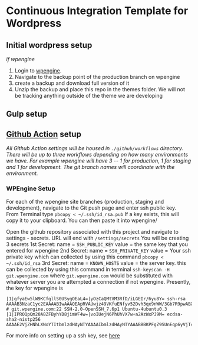 # Continuous Integration Template for Wordpress

## Initial wordpress setup

_if wpengine_

1.  Login to [wpengine](wpengine.com).
2.  Navigate to the backup point of the production branch on wpengine
3.  create a backup and download full version of it
4.  Unzip the backup and place this repo in the themes folder. We will not be tracking anything outside of the theme we are developing

## Gulp setup

## [Github Action](https://github.com/features/actions) setup

_All Github Action settings will be housed in `./github/workflows` directory. There will be up to three workflows depending on how many environments we have. For example wpengine will have 3 -- 1 for production, 1 for staging and 1 for development. The git branch names will coordinate with the environment._

### WPEngine Setup

For each of the wpengine site branches (production, staging and development), navigate to the Git push page and enter ssh public key.  
From Terminal type `pbcopy < ~/.ssh/id_rsa.pub`
If a key exists, this will copy it to your clipboard. You can then paste it into wpengine/

Open the github repository associated with this project and navigate to settings - secrets. URL will end with `/settings/secrets`
You will be creating 3 secrets
1st Secret:
name = `SSH_PUBLIC_KEY`
value = the same key that you entered for wpengine
2nd Secret:
name = `SSH_PRIVATE_KEY`
value = Your ssh private key which can collected by using this command `pbcopy < ~/.ssh/id_rsa`
3rd Secret:
name = `KNOWN_HOSTS`
value = the server key. this can be collected by using this command in terminal `ssh-keyscan -H git.wpengine.com` where `git.wpengine.com` would be substituted with whatever server you are attempted a connection if not wpengine. Presently, the key for wpengine is

```
|1|gfyaEw5lW9KCfgllS0USygOEaL4=|yOzCaQMtVM3RfD/iLGEIr/6yu8Y= ssh-rsa AAAAB3NzaC1yc2EAAAABIwAAAQEApRVAUwjz49VKfuENfyv52Dvh3qx9nWW/3Gb7R9pwABXUNQqkipt3aB7w2W6jOaEGFmzSr/4qhstUv0lvbeZu/1uRU/b6WrqULu+9bAdt9ll09QULfMxAIFWDwDS1F6GEZT+Yau/wLUI2VTZppxSVRIPe20/mxgXk8/Q9ha5tCaz+dQZ9lHWwk9rbDF+7LSVomLGM3e9dwr6mS4p37Qkje2cFJBqQcQ+RqEOTOD/xiFU0DH8TWO4R5yibQ0KEZVACkwhaAZSl81F7YZrrLEfsFS/llgpV3YZHQGvFi0x/ELAUJMFE9umdy9EwFF7/lTpV8zOGdiLW+v8svweWJJJ00w==
# git.wpengine.com:22 SSH-2.0-OpenSSH_7.6p1 Ubuntu-4ubuntu0.3
|1|IPROQpQm20A8ZFByhYD8jimWF4w=|voIUejN6PhUhVX7w+a2AzWxPJ9M= ecdsa-sha2-nistp256 AAAAE2VjZHNhLXNoYTItbmlzdHAyNTYAAAAIbmlzdHAyNTYAAABBBKPFgZ9SUnEqp6yVjT4plVEADyyO7/LQuVqAvOAKF24X1JDgQwT7Fge8daPQYiXZN6vN+UaPIyEGy8fY3xkYbhA=
```

For more info on setting up a ssh key, see [here](https://help.github.com/en/articles/generating-a-new-ssh-key-and-adding-it-to-the-ssh-agent)
